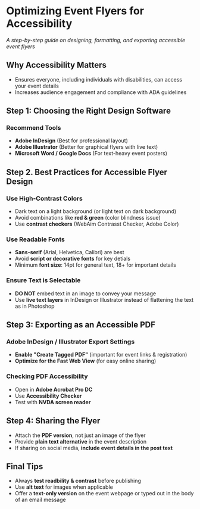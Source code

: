 # Optimizing Event Flyers for Accessibility 

_A step-by-step guide on designing, formatting, and exporting accessible event flyers_

## Why Accessibility Matters
- Ensures everyone, including individuals with disabilities, can access your event details
- Increases audience engagement and compliance with ADA guidelines


## Step 1: Choosing the Right Design Software
### Recommend Tools
- **Adobe InDesign** (Best for professional layout)
- **Adobe Illustrator** (Better for graphical flyers with live text)
- **Microsoft Word / Google Docs** (For text-heavy event posters)

 

## Step 2. Best Practices for Accessible Flyer Design
### Use High-Contrast Colors
- Dark text on a light background (or light text on dark background)
- Avoid combinations like **red & green** (color blindness issue)
- Use **contrast checkers** (WebAim Contrasst Checker, Adobe Color)



### Use Readable Fonts
- **Sans-serif** (Arial, Helvetica, Calibri) are best
- Avoid **script or decorative fonts** for key detials
- Minimum **font size**: 14pt for general text, 18+ for important details

### Ensure Text is Selectable
- **DO NOT** embed text in an image to convey your message
- Use **live text layers** in InDesign or Illustrator instead of flattening the text as in Photoshop



## Step 3: Exporting as an Accessible PDF
### Adobe InDesign / Illustrator Export Settings
- **Enable "Create Tagged PDF"** (important for event links & registration)
- **Optimize for the Fast Web View** (for easy online sharing)

### Checking PDF Accessibility
- Open in **Adobe Acrobat Pro DC**
- Use **Accessibility Checker**
- Test with **NVDA screen reader**



## Step 4: Sharing the Flyer
- Attach the **PDF version**, not just an image of the flyer
- Provide **plain text alternative** in the event description
- If sharing on social media, **include event details in the post text**


## Final Tips
- Always **test readbility & contrast** before publishing
- Use **alt text** for images when applicable
- Offer a **text-only version** on the event webpage or typed out in the body of an email message

